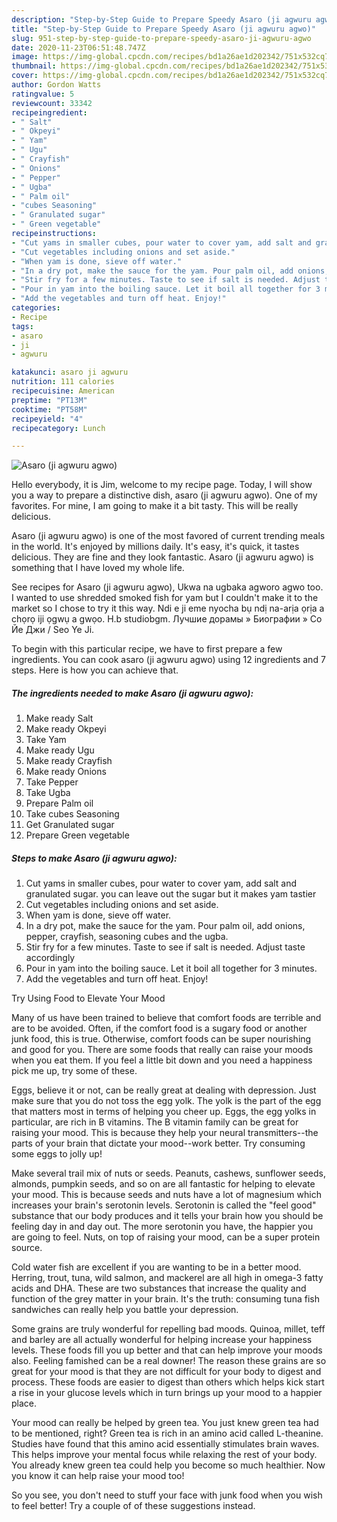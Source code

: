 ```yaml
---
description: "Step-by-Step Guide to Prepare Speedy Asaro (ji agwuru agwo)"
title: "Step-by-Step Guide to Prepare Speedy Asaro (ji agwuru agwo)"
slug: 951-step-by-step-guide-to-prepare-speedy-asaro-ji-agwuru-agwo
date: 2020-11-23T06:51:48.747Z
image: https://img-global.cpcdn.com/recipes/bd1a26ae1d202342/751x532cq70/asaro-ji-agwuru-agwo-recipe-main-photo.jpg
thumbnail: https://img-global.cpcdn.com/recipes/bd1a26ae1d202342/751x532cq70/asaro-ji-agwuru-agwo-recipe-main-photo.jpg
cover: https://img-global.cpcdn.com/recipes/bd1a26ae1d202342/751x532cq70/asaro-ji-agwuru-agwo-recipe-main-photo.jpg
author: Gordon Watts
ratingvalue: 5
reviewcount: 33342
recipeingredient:
- " Salt"
- " Okpeyi"
- " Yam"
- " Ugu"
- " Crayfish"
- " Onions"
- " Pepper"
- " Ugba"
- " Palm oil"
- "cubes Seasoning"
- " Granulated sugar"
- " Green vegetable"
recipeinstructions:
- "Cut yams in smaller cubes, pour water to cover yam, add salt and granulated sugar. you can leave out the sugar but it makes yam tastier"
- "Cut vegetables including onions and set aside."
- "When yam is done, sieve off water."
- "In a dry pot, make the sauce for the yam. Pour palm oil, add onions, pepper, crayfish, seasoning cubes and the ugba."
- "Stir fry for a few minutes. Taste to see if salt is needed. Adjust taste accordingly"
- "Pour in yam into the boiling sauce. Let it boil all together for 3 minutes."
- "Add the vegetables and turn off heat. Enjoy!"
categories:
- Recipe
tags:
- asaro
- ji
- agwuru

katakunci: asaro ji agwuru 
nutrition: 111 calories
recipecuisine: American
preptime: "PT13M"
cooktime: "PT58M"
recipeyield: "4"
recipecategory: Lunch

---
```



![Asaro (ji agwuru agwo)](https://img-global.cpcdn.com/recipes/bd1a26ae1d202342/751x532cq70/asaro-ji-agwuru-agwo-recipe-main-photo.jpg)

Hello everybody, it is Jim, welcome to my recipe page. Today, I will show you a way to prepare a distinctive dish, asaro (ji agwuru agwo). One of my favorites. For mine, I am going to make it a bit tasty. This will be really delicious.

Asaro (ji agwuru agwo) is one of the most favored of current trending meals in the world. It's enjoyed by millions daily. It's easy, it's quick, it tastes delicious. They are fine and they look fantastic. Asaro (ji agwuru agwo) is something that I have loved my whole life.

See recipes for Asaro (ji agwuru agwo), Ukwa na ugbaka agworo agwo too. I wanted to use shredded smoked fish for yam but I couldn&#39;t make it to the market so I chose to try it this way. Ndi e ji eme nyocha bụ ndị na-arịa ọrịa a chọrọ iji ọgwụ a gwọo. H.b studiobgm. Лучшие дорамы » Биографии » Со Йе Джи / Seo Ye Ji.


To begin with this particular recipe, we have to first prepare a few ingredients. You can cook asaro (ji agwuru agwo) using 12 ingredients and 7 steps. Here is how you can achieve that.

<!--inarticleads1-->

##### The ingredients needed to make Asaro (ji agwuru agwo):

1. Make ready  Salt
1. Make ready  Okpeyi
1. Take  Yam
1. Make ready  Ugu
1. Make ready  Crayfish
1. Make ready  Onions
1. Take  Pepper
1. Take  Ugba
1. Prepare  Palm oil
1. Take cubes Seasoning
1. Get  Granulated sugar
1. Prepare  Green vegetable




<!--inarticleads2-->

##### Steps to make Asaro (ji agwuru agwo):

1. Cut yams in smaller cubes, pour water to cover yam, add salt and granulated sugar. you can leave out the sugar but it makes yam tastier
1. Cut vegetables including onions and set aside.
1. When yam is done, sieve off water.
1. In a dry pot, make the sauce for the yam. Pour palm oil, add onions, pepper, crayfish, seasoning cubes and the ugba.
1. Stir fry for a few minutes. Taste to see if salt is needed. Adjust taste accordingly
1. Pour in yam into the boiling sauce. Let it boil all together for 3 minutes.
1. Add the vegetables and turn off heat. Enjoy!




Try Using Food to Elevate Your Mood


Many of us have been trained to believe that comfort foods are terrible and are to be avoided. Often, if the comfort food is a sugary food or another junk food, this is true. Otherwise, comfort foods can be super nourishing and good for you. There are some foods that really can raise your moods when you eat them. If you feel a little bit down and you need a happiness pick me up, try some of these.

Eggs, believe it or not, can be really great at dealing with depression. Just make sure that you do not toss the egg yolk. The yolk is the part of the egg that matters most in terms of helping you cheer up. Eggs, the egg yolks in particular, are rich in B vitamins. The B vitamin family can be great for raising your mood. This is because they help your neural transmitters--the parts of your brain that dictate your mood--work better. Try consuming some eggs to jolly up!

Make several trail mix of nuts or seeds. Peanuts, cashews, sunflower seeds, almonds, pumpkin seeds, and so on are all fantastic for helping to elevate your mood. This is because seeds and nuts have a lot of magnesium which increases your brain's serotonin levels. Serotonin is called the "feel good" substance that our body produces and it tells your brain how you should be feeling day in and day out. The more serotonin you have, the happier you are going to feel. Nuts, on top of raising your mood, can be a super protein source.

Cold water fish are excellent if you are wanting to be in a better mood. Herring, trout, tuna, wild salmon, and mackerel are all high in omega-3 fatty acids and DHA. These are two substances that increase the quality and function of the grey matter in your brain. It's the truth: consuming tuna fish sandwiches can really help you battle your depression. 

Some grains are truly wonderful for repelling bad moods. Quinoa, millet, teff and barley are all actually wonderful for helping increase your happiness levels. These foods fill you up better and that can help improve your moods also. Feeling famished can be a real downer! The reason these grains are so great for your mood is that they are not difficult for your body to digest and process. These foods are easier to digest than others which helps kick start a rise in your glucose levels which in turn brings up your mood to a happier place.

Your mood can really be helped by green tea. You just knew green tea had to be mentioned, right? Green tea is rich in an amino acid called L-theanine. Studies have found that this amino acid essentially stimulates brain waves. This helps improve your mental focus while relaxing the rest of your body. You already knew green tea could help you become so much healthier. Now you know it can help raise your mood too!

So you see, you don't need to stuff your face with junk food when you wish to feel better! Try  a  couple of  of  these  suggestions  instead.

